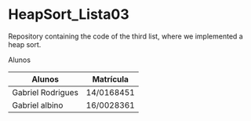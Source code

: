 # HeapSort_Lista03
Repository containing the code of the third list, where we implemented a heap sort.

Alunos

| Alunos            | Matrícula  |  
|-------------------|------------|
| Gabriel Rodrigues | 14/0168451 |
| Gabriel albino    | 16/0028361 |
